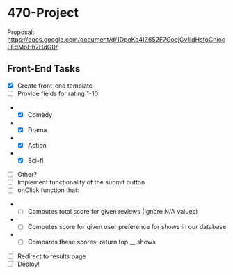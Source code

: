 # 470-Project
Proposal: https://docs.google.com/document/d/1DpoKo4IZ652F7GoejGv1ldHsfoChiocLEdMoHh7HdG0/

## Front-End Tasks
 - [x] Create front-end template
 - [ ] Provide fields for rating 1-10
 - - [x] Comedy
 - - [x] Drama
 - - [x] Action
 - - [x] Sci-fi
 - [ ] Other?
 - [ ] Implement functionality of the submit button
 - [ ] onClick function that:
 -  - [ ] Computes total score for given reviews (Ignore N/A values)
 -  - [ ] Computes score for given user preference for shows in our database
 -  - [ ] Compares these scores; return top __ shows
 -  [ ] Redirect to results page
- [ ] Deploy!
